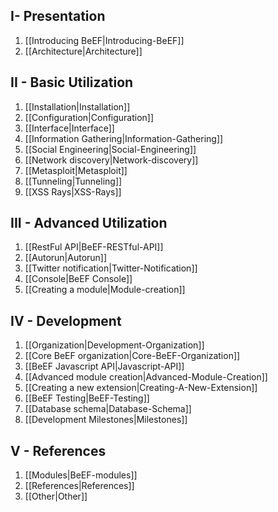 ## I- Presentation
1. [[Introducing BeEF|Introducing-BeEF]]
1. [[Architecture|Architecture]]

## II - Basic Utilization
1. [[Installation|Installation]]
1. [[Configuration|Configuration]]
1. [[Interface|Interface]]
1. [[Information Gathering|Information-Gathering]]
1. [[Social Engineering|Social-Engineering]]
1. [[Network discovery|Network-discovery]]
1. [[Metasploit|Metasploit]]
1. [[Tunneling|Tunneling]]
1. [[XSS Rays|XSS-Rays]]

## III - Advanced Utilization
1. [[RestFul API|BeEF-RESTful-API]]
1. [[Autorun|Autorun]]
1. [[Twitter notification|Twitter-Notification]]
1. [[Console|BeEF Console]]
1. [[Creating a module|Module-creation]]

## IV - Development
1. [[Organization|Development-Organization]]
1. [[Core BeEF organization|Core-BeEF-Organization]]
1. [[BeEF Javascript API|Javascript-API]]
1. [[Advanced module creation|Advanced-Module-Creation]]
1. [[Creating a new extension|Creating-A-New-Extension]]
1. [[BeEF Testing|BeEF-Testing]]
1. [[Database schema|Database-Schema]]
1. [[Development Milestones|Milestones]]

## V - References
1. [[Modules|BeEF-modules]]
1. [[References|References]]
1. [[Other|Other]]

